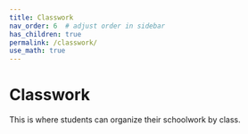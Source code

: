 ```yaml
---
title: Classwork
nav_order: 6  # adjust order in sidebar
has_children: true
permalink: /classwork/
use_math: true
---
```


# Classwork

This is where students can organize their schoolwork by class.